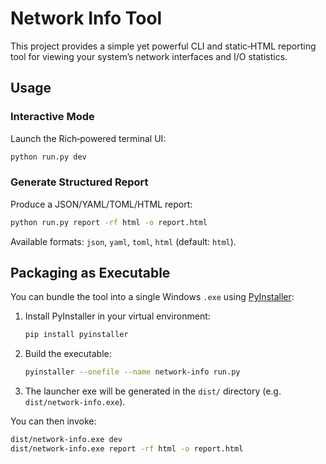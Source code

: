# Network Info Tool

This project provides a simple yet powerful CLI and static‑HTML reporting tool for viewing your system’s network interfaces and I/O statistics.

## Usage

### Interactive Mode
Launch the Rich‑powered terminal UI:
```bash
python run.py dev
```

### Generate Structured Report
Produce a JSON/YAML/TOML/HTML report:
```bash
python run.py report -rf html -o report.html
```
Available formats: `json`, `yaml`, `toml`, `html` (default: `html`).

## Packaging as Executable
You can bundle the tool into a single Windows `.exe` using [PyInstaller](https://www.pyinstaller.org/):

1. Install PyInstaller in your virtual environment:
   ```bash
   pip install pyinstaller
   ```
2. Build the executable:
   ```bash
   pyinstaller --onefile --name network-info run.py
   ```
3. The launcher exe will be generated in the `dist/` directory (e.g. `dist/network-info.exe`).

You can then invoke:
```bash
dist/network-info.exe dev
dist/network-info.exe report -rf html -o report.html
```